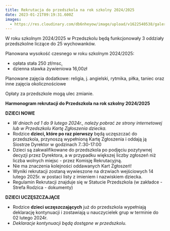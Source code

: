 ```yaml
---
title: Rekrutacja do przedszkola na rok szkolny 2024/2025
date: 2023-01-21T09:19:31.600Z
images:
  - https://res.cloudinary.com/db6nheyow/image/upload/v1622540538/galeria/nasze%20przedszkole/178919624_312690157035880_5593611404369988264_n_mopihl.jpg
---
```

W roku szkolnym 2024/2025 w Przedszkolu będą funkcjonowały 3 oddziały przedszkolne liczące do 25 wychowanków. 

Planowana wysokość czesnego w roku szkolnym 2024/2025:

* opłata stała 250 zł/msc,
* dzienna stawka żywieniowa 16,00zł

Planowane zajęcia dodatkowe: religia, j. angielski, rytmika, piłka, taniec oraz inne zajęcia okolicznościowe

Opłaty za przedszkole mogą ulec zmianie. 

**Harmonogram rekrutacji do Przedszkola na rok szkolny 2024/2025**

**DZIECI NOWE**

* *W dniach od 1 do 9 lutego 2024r., należy pobrać ze strony internetowej lub w Przedszkolu Kartę Zgłoszenia dziecka.* 
* Rodzice **dzieci, które po raz pierwszy** będą uczęszczać do przedszkola, przynoszą wypełnioną Kartę Zgłoszenia i oddają ją Siostrze Dyrektor w godzinach 7.:30-17:00
* Dzieci są zakwalifikowane do przedszkola po podjęciu pozytywnej decyzji przez Dyrektora, a w przypadku większej liczby zgłoszeń niż liczba wolnych miejsc - przez Komisję Rekrutacyjną. 
* Nie ma znaczenia kolejności oddawanych Kart Zgłoszeń!
* Wyniki rekrutacji zostaną wywieszone na drzwiach wejściowych 14 lutego 2025r. w postaci listy z imieniem i nazwiskiem dziecka.
* Regulamin Rekrutacji znajduje się w Statucie Przedszkola (w zakładce - Strefa Rodzica - dokumenty)

**DZIECI UCZĘSZCZAJĄCE**

* Rodzice **dzieci uczęszczających** już do przedszkola wypełniają deklarację kontynuacji i zostawiają u nauczycielek grup w terminie do 02 lutego 2024r.
* *Deklaracje kontynuacji będą dostępne w przedszkolu.*